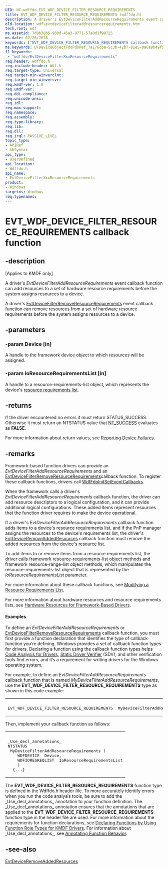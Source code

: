 ```yaml
---
UID: NC:wdffdo.EVT_WDF_DEVICE_FILTER_RESOURCE_REQUIREMENTS
title: EVT_WDF_DEVICE_FILTER_RESOURCE_REQUIREMENTS (wdffdo.h)
description: A driver's EvtDeviceFilterAddResourceRequirements event callback function can add resources to a set of hardware resource requirements before the system assigns resources to a device.
old-location: wdf\evtdevicefilteraddresourcerequirements.htm
tech.root: wdf
ms.assetid: 7d9b38b5-989d-45a3-8771-57a8d1f98725
ms.date: 02/26/2018
keywords: ["EVT_WDF_DEVICE_FILTER_RESOURCE_REQUIREMENTS callback function"]
ms.keywords: DFDeviceObjectFdoPdoRef_7a176cba-5c3b-42b7-81e5-0a6a9b49f55c.xml, EVT_WDF_DEVICE_FILTER_RESOURCE_REQUIREMENTS, EVT_WDF_DEVICE_FILTER_RESOURCE_REQUIREMENTS callback, EvtDeviceFilterXxxResourceRequirements, EvtDeviceFilterXxxResourceRequirements callback function, kmdf.evtdevicefilteraddresourcerequirements, wdf.evtdevicefilteraddresourcerequirements, wdf.evtdevicefilterremoveresourcerequirements, wdffdo/EvtDeviceFilterXxxResourceRequirements
f1_keywords:
 - "wdffdo/EvtDeviceFilterXxxResourceRequirements"
req.header: wdffdo.h
req.include-header: Wdf.h
req.target-type: Universal
req.target-min-winverclnt: 
req.target-min-winversvr: 
req.kmdf-ver: 1.0
req.umdf-ver: 
req.ddi-compliance: 
req.unicode-ansi: 
req.idl: 
req.max-support: 
req.namespace: 
req.assembly: 
req.type-library: 
req.lib: 
req.dll: 
req.irql: PASSIVE_LEVEL
topic_type:
- APIRef
- kbSyntax
api_type:
- UserDefined
api_location:
- Wdffdo.h
api_name:
- EvtDeviceFilterXxxResourceRequirements
product:
- Windows
targetos: Windows
req.typenames: 
---
```


# EVT_WDF_DEVICE_FILTER_RESOURCE_REQUIREMENTS callback function


## -description


<p class="CCE_Message">[Applies to KMDF only]</p>

A driver's <i>EvtDeviceFilterAddResourceRequirements</i> event callback function can add resources to a set of hardware resource requirements before the system assigns resources to a device.

A driver's <a href="https://docs.microsoft.com/windows-hardware/drivers/ddi/wdffdo/nc-wdffdo-evt_wdf_device_filter_resource_requirements">EvtDeviceFilterRemoveResourceRequirements</a> event callback function can remove resources from a set of hardware resource requirements before the system assigns resources to a device.


## -parameters




### -param Device [in]

A handle to the framework device object to which resources will be assigned.


### -param IoResourceRequirementsList [in]

A handle to a resource-requirements-list object, which represents the device's <a href="https://docs.microsoft.com/windows-hardware/drivers/kernel/hardware-resources">resource requirements list</a>.


## -returns



If the driver encountered no errors it must return STATUS_SUCCESS. Otherwise it must return an NTSTATUS value that <a href="https://docs.microsoft.com/windows-hardware/drivers/kernel/using-ntstatus-values">NT_SUCCESS</a> evaluates as <b>FALSE</b>.

For more information about return values, see <a href="https://docs.microsoft.com/windows-hardware/drivers/wdf/reporting-device-failures">Reporting Device Failures</a>.




## -remarks



Framework-based function drivers can provide an <i>EvtDeviceFilterAddResourceRequirements</i> and an <a href="https://docs.microsoft.com/windows-hardware/drivers/ddi/wdffdo/nc-wdffdo-evt_wdf_device_filter_resource_requirements">EvtDeviceFilterRemoveResourceRequirements</a>callback function. To register these callback functions, drivers call <a href="https://docs.microsoft.com/windows-hardware/drivers/ddi/wdffdo/nf-wdffdo-wdffdoinitseteventcallbacks">WdfFdoInitSetEventCallbacks</a>.

When the framework calls a driver's <i>EvtDeviceFilterAddResourceRequirements</i> callback function, the driver can add resource descriptors to a logical configuration, and it can provide additional logical configurations. These added items represent resources that the function driver requires to make the device operational.

If a driver's <i>EvtDeviceFilterAddResourceRequirements</i> callback function adds items to a device's resource requirements list, and if the PnP manager assigns the resources to the device's requirements list, the driver's <a href="https://docs.microsoft.com/windows-hardware/drivers/ddi/wdffdo/nc-wdffdo-evt_wdf_device_remove_added_resources">EvtDeviceRemoveAddedResources</a> callback function must remove the added resources from the device's resource list.

To add items to or remove items from a resource requirements list, the driver calls <a href="https://docs.microsoft.com/windows-hardware/drivers/ddi/wdfresource/">framework resource-requirements-list object methods</a> and framework resource-range-list object methods, which manipulates the resource-requirements-list object that is represented by the <i>IoResourceRequirementsList</i> parameter. 

For more information about these callback functions, see <a href="https://docs.microsoft.com/windows-hardware/drivers/wdf/modifying-a-resource-requirements-list">Modifying a Resource Requirements List</a>.

For more information about hardware resources and resource requirements lists, see <a href="https://docs.microsoft.com/windows-hardware/drivers/wdf/hardware-resources-for-kmdf-drivers">Hardware Resources for Framework-Based Drivers</a>.


#### Examples

To define an <i>EvtDeviceFilterAddResourceRequirements</i> or <a href="https://docs.microsoft.com/windows-hardware/drivers/ddi/wdffdo/nc-wdffdo-evt_wdf_device_filter_resource_requirements">EvtDeviceFilterRemoveResourceRequirements</a> callback function, you must first provide a function declaration that identifies the type of callback function you’re defining. Windows provides a set of callback function types for drivers. Declaring a function using the callback function types helps <a href="https://docs.microsoft.com/windows-hardware/drivers/devtest/code-analysis-for-drivers">Code Analysis for Drivers</a>, <a href="https://docs.microsoft.com/windows-hardware/drivers/devtest/static-driver-verifier">Static Driver Verifier</a> (SDV), and other verification tools find errors, and it’s a requirement for writing drivers for the Windows operating system.

For example, to define an <i>EvtDeviceFilterAddResourceRequirements</i> callback function that is named <i>MyDeviceFilterAddResourceRequirements</i>, use the <b>EVT_WDF_DEVICE_FILTER_RESOURCE_REQUIREMENTS</b> type as shown in this code example:

<div class="code"><span codelanguage=""><table>
<tr>
<th></th>
</tr>
<tr>
<td>
<pre>EVT_WDF_DEVICE_FILTER_RESOURCE_REQUIREMENTS  MyDeviceFilterAddResourceRequirements;</pre>
</td>
</tr>
</table></span></div>
Then, implement your callback function as follows:

<div class="code"><span codelanguage=""><table>
<tr>
<th></th>
</tr>
<tr>
<td>
<pre>_Use_decl_annotations_
NTSTATUS
 MyDeviceFilterAddResourceRequirements (
    WDFDEVICE  Device,
    WDFIORESREQLIST  IoResourceRequirementsList
    )
  {...}</pre>
</td>
</tr>
</table></span></div>
The <b>EVT_WDF_DEVICE_FILTER_RESOURCE_REQUIREMENTS</b> function type is defined in the Wdffdo.h header file. To more accurately identify errors when you run the code analysis tools, be sure to add the _Use_decl_annotations_ annotation to your function definition. The _Use_decl_annotations_ annotation ensures that the annotations that are applied to the <b>EVT_WDF_DEVICE_FILTER_RESOURCE_REQUIREMENTS</b> function type in the header file are used. For more information about the requirements for function declarations, see <a href="https://docs.microsoft.com/windows-hardware/drivers/devtest/declaring-functions-by-using-function-role-types-for-kmdf-drivers">Declaring Functions by Using Function Role Types for KMDF Drivers</a>. For information about _Use_decl_annotations_, see <a href="https://docs.microsoft.com/visualstudio/code-quality/annotating-function-behavior?view=vs-2015">Annotating Function Behavior</a>.




## -see-also




<a href="https://docs.microsoft.com/windows-hardware/drivers/ddi/wdffdo/nc-wdffdo-evt_wdf_device_remove_added_resources">EvtDeviceRemoveAddedResources</a>
 

 

